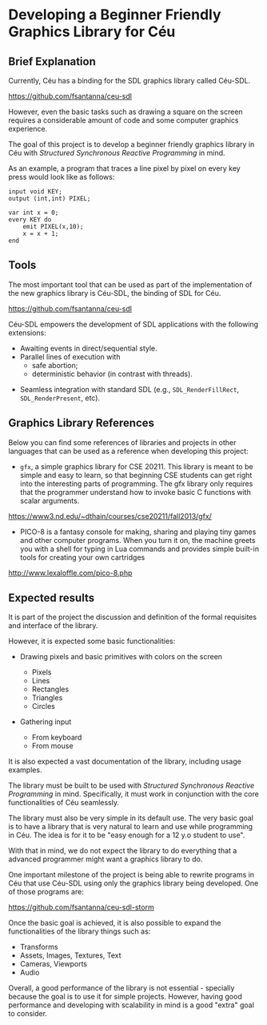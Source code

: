 # Developing a Beginner Friendly Graphics Library for Céu

<!--
ACHO QUE NAO PRECISA
## About Céu

Céu is a programming language that targets system-level development of reactive systems.

The language is under development at the LabLua since 2011.

For a little introduction about Céu, please watch the video in our front page:

http://ceu-lang.org/

Céu appeared in "Future Programming" and "Curry-On" workshops:

http://www.future-programming.org/2014/program.html

http://curry-on.org/2015/sessions/structured-synchronous-programming.html
-->

## Brief Explanation

Currently, Céu has a binding for the SDL graphics library called Céu-SDL.

https://github.com/fsantanna/ceu-sdl

<!--
ACHO QUE NAO PRECISA
SDL is a C-based and cross-platform development library that provides access to audio, keyboard, mouse, joystick, and graphics hardware:

http://libsdl.org/
-->

However, even the basic tasks such as drawing a square on the screen requires a considerable amount of code and some computer graphics experience.

The goal of this project is to develop a beginner friendly graphics library in Céu with *Structured Synchronous Reactive Programming* in mind.
<!--It is desired to allow "a 12 year old student" to use the library with ease (NAO SEI SE EH PRA TANTO)--> <!--while not limiting the functionalities of more experienced users (TALVEZ SIM)-->
As an example, a program that traces a line pixel by pixel on every key press would look like as follows:

```
input void KEY;
output (int,int) PIXEL;

var int x = 0;
every KEY do
    emit PIXEL(x,10);
    x = x + 1;
end
```

<!-- TODO: talvez colocar alguns comentários no programa e explicar o que o programa *não fez* (escolher uma cor, aplicar/flip as primitivas, etc) -->

## Tools

The most important tool that can be used as part of the implementation of the new graphics library is Céu-SDL, the binding of SDL for Céu.

https://github.com/fsantanna/ceu-sdl

Céu-SDL empowers the development of SDL applications with the following extensions:

- Awaiting events in direct/sequential style.
- Parallel lines of execution with
    - safe abortion;
    - deterministic behavior (in contrast with threads).
<!--
- Asynchronous loops for heavy computations.
-->
- Seamless integration with standard SDL (e.g., `SDL_RenderFillRect`, `SDL_RenderPresent`, etc).

<!-- TODO: comentar que o SDL eh suficiente para as nossas necessidades (eh um superset do que a gente precisa) -->
<!-- discutir a ideia de entrada e saída e como ela aparece em SDL e como seria mapeada para Céu -->

## Graphics Library References

Below you can find some references of libraries and projects in other languages that can be used as a reference when developing this project:


- `gfx`, a simple graphics library for CSE 20211. This library is meant to be simple and easy to learn, so that beginning CSE students can get right into the interesting parts of programming. The gfx library only requires that the programmer understand how to invoke basic C functions with scalar arguments.

https://www3.nd.edu/~dthain/courses/cse20211/fall2013/gfx/

- PICO-8 is a fantasy console for making, sharing and playing tiny games and other computer programs. When you turn it on, the machine greets you with a shell for typing in Lua commands and provides simple built-in tools for creating your own cartridges

http://www.lexaloffle.com/pico-8.php

## Expected results

It is part of the project the discussion and definition of the formal requisites and interface of the library.

However, it is expected some basic functionalities:

- Drawing pixels and basic primitives with colors on the screen
    - Pixels
    - Lines
    - Rectangles
    - Triangles
    - Circles

- Gathering input
    - From keyboard
    - From mouse

It is also expected a vast documentation of the library, including usage examples.

The library must be built to be used with *Structured Synchronous Reactive Programming* in mind. Specifically, it must work in conjunction with the core functionalities of Céu seamlessly.

The library must also be very simple in its default use. The very basic goal is to have a library that is very natural to learn and use while programming in Céu. The idea is for it to be "easy enough for a 12 y.o student to use".

<!-- /\ \/ aqui ficou bom!  -->

With that in mind, we do not expect the library to do everything that a advanced programmer might want a graphics library to do.

One important milestone of the project is being able to rewrite programs in Céu that use Céu-SDL using only the graphics library being developed. One of those programs are:

https://github.com/fsantanna/ceu-sdl-storm

Once the basic goal is achieved, it is also possible to expand the functionalities of the library things such as:

 - Transforms
 - Assets, Images, Textures, Text
 - Cameras, Viewports
 - Audio

Overall, a good performance of the library is not essential - specially because the goal is to use it for simple projects. However, having good performance and developing with scalability in mind is a good "extra" goal to consider.

<!--
TODO: criar uma secao "What I already did" (ou algo assim), análoga ao "Prerequisites".
Sugiro fazer do 1-4 e um item adicional a seguir:

5. Add an input event to Céu-SDL and submit a pull request to the official repository.

A parte do código a ser mexida:
https://github.com/fsantanna/ceu-sdl/blob/master/include/sdl/sdl.ceu#L272

Um sugestão de evento a ser adicionado (qualquer um):
https://wiki.libsdl.org/SDL_WindowEvent?highlight=%28%5CbCategoryStruct%5Cb%29%7C%28CategoryEvents%29

Adicionar um exemplo em `ceu-sdl/samples`.
-->

<!--
ACHO QUE NAO SE APLICA

## Prerequisites

We expect the applicants to know *C* well and to develop minimum familiarity with the important tools before the project kicks off.

For this reason, we will ask the applicants to perform two activities *before* 
the application period:

1. Install Céu and Céu-SDL
2. Compile some existing Céu examples
3. Compile some existing Céu-SDL examples
4. Create a repository on *GitHub* and write some simple "Hello World" examples that demonstrates the basic understanding of Céu-SDL.

All those activities should be simple, i.e., nothing more than following tutorials on the web.

## How to apply

* Get in touch: https://gitter.im/fsantanna/ceu-gsoc-2016
* Follow the official GSoC instructions.
* Follow the LabLua instructions.

## Skill level

Medium

## Mentor

Francisco Sant'Anna

http://www.ceu-lang.org/chico
-->
